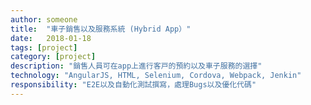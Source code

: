 ```yaml
---
author: someone
title:  "車⼦銷售以及服務系統 (Hybrid App）"
date:   2018-01-18
tags: [project]
category: [project]
description: "銷售⼈員可在app上進⾏客⼾的預約以及車⼦服務的選擇"
technology: "AngularJS, HTML, Selenium, Cordova, Webpack, Jenkin"
responsibility: "E2E以及自動化測試撰寫，處理Bugs以及優化代碼"
---
```


